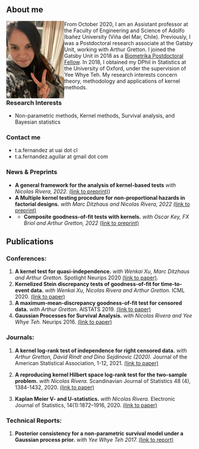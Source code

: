 
## About me

<img src="https://raw.githubusercontent.com/TamaraFA/TamaraFA.github.io/master/Tam.jpg" width="31%" height="31%" align="left" />

From October 2020, I am an Assistant professor at the Faculty of Engineering and Science of Adolfo Ibañez University (Viña del Mar, Chile).  Previously, I was a Postdoctoral research associate at the Gatsby Unit, working with Arthur Gretton. I joined the Gatsby Unit in 2018 as a [Biometrika Postdoctoral Fellow](http://biometrika.wikidot.com/). In 2018, I obtained my DPhil in Statistics at the University of Oxford, under the supervision of Yee Whye Teh. My research interests concern theory, methodology and applications of kernel methods.

### Research Interests
- Non-parametric methods, Kernel methods, Survival analysis, and  Bayesian statistics

### Contact me
-  t.a.fernandez at uai dot cl 
-  t.a.fernandez.aguilar at gmail dot com

### News & Preprints
- <b>A general framework for the analysis of kernel-based tests</b> <i>with Nicolas Rivera, 2022.</i> [(link to preprint)](https://arxiv.org/abs/2209.00124))
- <b>A Multiple kernel testing procedure for non-proportional hazards in factorial designs.</b> <i> with Marc Ditzhaus and Nicolas Rivera, 2022</i> [(link to preprint)](https://arxiv.org/abs/2206.07239)
- - <b>Composite goodness-of-fit tests with kernels.</b> <i> with Oscar Key, FX Briol and Arthur Gretton, 2022</i> [(link to preprint)](https://arxiv.org/abs/2111.10275)


## Publications

### Conferences:
1. <b>A kernel test for quasi-independence.</b> <i>with Wenkai Xu, Marc Ditzhaus and Arthur Gretton.</i> Spotlight Neurips 2020 [(link to paper)](https://proceedings.neurips.cc/paper/2020/hash/aeefb050911334869a7a5d9e4d0e1689-Abstract.html). 
2. <b>Kernelized Stein discrepancy tests of goodness-of-fit for time-to-event data.</b> <i>with Wenkai Xu, Nicolas Rivera and Arthur Gretton.</i>  ICML 2020. [(link to paper)](https://proceedings.icml.cc/paper/2020/file/1f50893f80d6830d62765ffad7721742-Paper.pdf)
3. <b>A maximum-mean-discrepancy goodness-of-fit test for censored data.</b> <i>with Arthur Gretton.</i> AISTATS 2019.
[(link to paper)](http://proceedings.mlr.press/v89/fernandez19a/fernandez19a.pdf)
4. <b>Gaussian Processes for Survival Analysis.</b> <i>with Nicolas Rivera and Yee Whye Teh.</i> Neurips 2016. [(link to paper)](https://papers.nips.cc/paper/6443-gaussian-processes-for-survival-analysis.pdf)

### Journals:
1. <b>A kernel log-rank test of independence for right censored data.</b> <i>with Arthur Gretton, David Rindt and Dino Sejdinovic (2020).</i> Journal of the American Statistical Association, 1-12, 2021. [(link to paper)](https://www.tandfonline.com/doi/abs/10.1080/01621459.2021.1961784)

2. <b>A reproducing kernel Hilbert space log-rank test for the two-sample problem.</b> <i>with Nicolas Rivera. </i> Scandinavian Journal of Statistics 48 (4), 1384-1432, 2020.  [(link to paper)](https://onlinelibrary.wiley.com/doi/abs/10.1111/sjos.12496)

3. <b>Kaplan Meier V- and U-statistics.</b> <i>with Nicolas Rivera.</i> Electronic Journal of Statistics, 14(1):1872–1916, 2020. [(link to paper)](https://projecteuclid.org/euclid.ejs/1587693634)

### Technical Reports:

1. <b>Posterior consistency for a non-parametric survival model under a Gaussian process prior.</b> <i>with Yee Whye Teh 2017.</i> [(link to report)](https://arxiv.org/abs/1611.02335)

